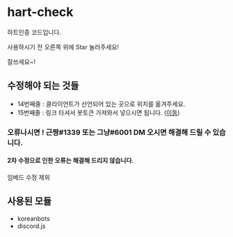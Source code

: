 # hart-check

하트인증 코드입니다.

사용하시기 전 오른쪽 위에 Star 눌러주세요!

잘쓰세요~!

## 수정해야 되는 것들

- 14번째줄 : 클라이언트가 선언되어 있는 곳으로 위치를 옮겨주세요.
- 15번째줄 : 링크 타셔서 봇토큰 가져와서 넣으시면 됩니다. ([이동](https://koreanbots.dev/developers/applications/))

### 오류나시면 ! 근짱#1339 또는 그냥#6001 DM 오시면 해결해 드릴 수 있습니다.

#### 2차 수정으로 인한 오류는 해결해 드리지 않습니다.

임베드 수정 제외

## 사용된 모듈

- koreanbots
- discord.js
